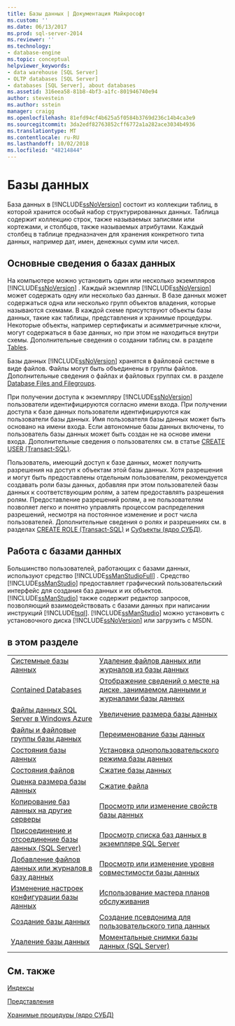 ```yaml
---
title: Базы данных | Документация Майкрософт
ms.custom: ''
ms.date: 06/13/2017
ms.prod: sql-server-2014
ms.reviewer: ''
ms.technology:
- database-engine
ms.topic: conceptual
helpviewer_keywords:
- data warehouse [SQL Server]
- OLTP databases [SQL Server]
- databases [SQL Server], about databases
ms.assetid: 316eea58-81b8-4bf3-a1fc-801946740e94
author: stevestein
ms.author: sstein
manager: craigg
ms.openlocfilehash: 81efd94cf4b625a5f0584b3769d236c14b4ca3e9
ms.sourcegitcommit: 3da2edf82763852cff6772a1a282ace3034b4936
ms.translationtype: MT
ms.contentlocale: ru-RU
ms.lasthandoff: 10/02/2018
ms.locfileid: "48214844"
---
```

# <a name="databases"></a>Базы данных
  База данных в [!INCLUDE[ssNoVersion](../../includes/ssnoversion-md.md)] состоит из коллекции таблиц, в которой хранится особый набор структурированных данных. Таблица содержит коллекцию строк, также называемых записями или кортежами, и столбцов, также называемых атрибутами. Каждый столбец в таблице предназначен для хранения конкретного типа данных, например дат, имен, денежных сумм или чисел.  
  
## <a name="basic-information-about-databases"></a>Основные сведения о базах данных  
 На компьютере можно установить один или несколько экземпляров [!INCLUDE[ssNoVersion](../../includes/ssnoversion-md.md)] . Каждый экземпляр [!INCLUDE[ssNoVersion](../../includes/ssnoversion-md.md)] может содержать одну или несколько баз данных.  В базе данных может содержаться одна или несколько групп объектов владения, которые называются схемами. В каждой схеме присутствуют объекты базы данных, такие как таблицы, представления и хранимые процедуры. Некоторые объекты, например сертификаты и асимметричные ключи, могут содержаться в базе данных, но при этом не находиться внутри схемы. Дополнительные сведения о создании таблиц см. в разделе [Tables](../tables/tables.md).  
  
 Базы данных [!INCLUDE[ssNoVersion](../../includes/ssnoversion-md.md)] хранятся в файловой системе в виде файлов. Файлы могут быть объединены в группы файлов. Дополнительные сведения о файлах и файловых группах см. в разделе [Database Files and Filegroups](database-files-and-filegroups.md).  
  
 При получении доступа к экземпляру [!INCLUDE[ssNoVersion](../../includes/ssnoversion-md.md)] пользователи идентифицируются согласно имени входа. При получении доступа к базе данных пользователи идентифицируются как пользователи базы данных. Имя пользователя базы данных может быть основано на имени входа. Если автономные базы данных включены, то пользователь базы данных может быть создан не на основе имени входа. Дополнительные сведения о пользователях см. в статье [CREATE USER (Transact-SQL)](/sql/t-sql/statements/create-user-transact-sql).  
  
 Пользователь, имеющий доступ к базе данных, может получить разрешения на доступ к объектам этой базы данных. Хотя разрешения и могут быть предоставлены отдельным пользователям, рекомендуется создавать роли базы данных, добавляя при этом пользователей базы данных к соответствующим ролям, а затем предоставлять разрешения ролям. Предоставление разрешений ролям, а не пользователям позволяет легко и понятно управлять процессом распределения разрешений, несмотря на постоянное изменение и рост числа пользователей. Дополнительные сведения о ролях и разрешениях см. в разделах [CREATE ROLE (Transact-SQL)](/sql/t-sql/statements/create-role-transact-sql) и [Субъекты (ядро СУБД)](../security/authentication-access/principals-database-engine.md).  
  
## <a name="working-with-databases"></a>Работа с базами данных  
 Большинство пользователей, работающих с базами данных, используют средство [!INCLUDE[ssManStudioFull](../../includes/ssmanstudiofull-md.md)] . Средство [!INCLUDE[ssManStudio](../../includes/ssmanstudio-md.md)] предоставляет графический пользовательский интерфейс для создания баз данных и их объектов. [!INCLUDE[ssManStudio](../../includes/ssmanstudio-md.md)] также содержит редактор запросов, позволяющий взаимодействовать с базами данных при написании инструкций [!INCLUDE[tsql](../../includes/tsql-md.md)]. [!INCLUDE[ssManStudio](../../includes/ssmanstudio-md.md)] можно установить с установочного диска [!INCLUDE[ssNoVersion](../../includes/ssnoversion-md.md)] или загрузить с MSDN.  
  
## <a name="in-this-section"></a>в этом разделе  
  
|||  
|-|-|  
|[Системные базы данных](system-databases.md)|[Удаление файлов данных или журналов из базы данных](delete-data-or-log-files-from-a-database.md)|  
|[Contained Databases](contained-databases.md)|[Отображение сведений о месте на диске, занимаемом данными и журналами базы данных](display-data-and-log-space-information-for-a-database.md)|  
|[Файлы данных SQL Server в Windows Azure](sql-server-data-files-in-microsoft-azure.md)|[Увеличение размера базы данных](increase-the-size-of-a-database.md)|  
|[Файлы и файловые группы базы данных](database-files-and-filegroups.md)|[Переименование базы данных](rename-a-database.md)|  
|[Состояния базы данных](database-states.md)|[Установка однопользовательского режима базы данных](set-a-database-to-single-user-mode.md)|  
|[Состояния файлов](file-states.md)|[Сжатие базы данных](shrink-a-database.md)|  
|[Оценка размера базы данных](estimate-the-size-of-a-database.md)|[Сжатие файла](shrink-a-file.md)|  
|[Копирование баз данных на другие серверы](copy-databases-to-other-servers.md)|[Просмотр или изменение свойств базы данных](view-or-change-the-properties-of-a-database.md)|  
|[Присоединение и отсоединение базы данных (SQL Server)](database-detach-and-attach-sql-server.md)|[Просмотр списка баз данных в экземпляре SQL Server](view-a-list-of-databases-on-an-instance-of-sql-server.md)|  
|[Добавление файлов данных или журналов в базу данных](add-data-or-log-files-to-a-database.md)|[Просмотр или изменение уровня совместимости базы данных](view-or-change-the-compatibility-level-of-a-database.md)|  
|[Изменение настроек конфигурации базы данных](change-the-configuration-settings-for-a-database.md)|[Использование мастера планов обслуживания](../maintenance-plans/use-the-maintenance-plan-wizard.md)|  
|[Создание базы данных](create-a-database.md)|[Создание псевдонима для пользовательского типа данных](create-a-user-defined-data-type-alias.md)|  
|[Удаление базы данных](delete-a-database.md)|[Моментальные снимки базы данных (SQL Server)](database-snapshots-sql-server.md)|  
  
## <a name="related-content"></a>См. также  
 [Индексы](../indexes/indexes.md)  
  
 [Представления](../views/views.md)  
  
 [Хранимые процедуры (ядро СУБД)](../stored-procedures/stored-procedures-database-engine.md)  
  
  
